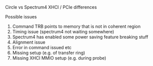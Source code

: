 Circle vs Spectrum4 XHCI / PCIe differences

Possible issues

1) Command TRB points to memory that is not in coherent region
2) Timing issue (spectrum4 not waiting somewhere)
3) Spectrum4 has enabled some power saving feature breaking stuff
4) Alignment issue
5) Error in command issued etc
6) Missing setup (e.g. of transfer ring)
7) Missing XHCI MMIO setup (e.g. during probe)
